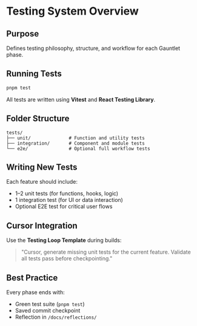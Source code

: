 # Testing System Overview

## Purpose
Defines testing philosophy, structure, and workflow for each Gauntlet phase.

## Running Tests
```bash
pnpm test
```
All tests are written using **Vitest** and **React Testing Library**.

## Folder Structure
```
tests/
├── unit/              # Function and utility tests
├── integration/       # Component and module tests
└── e2e/               # Optional full workflow tests
```

## Writing New Tests
Each feature should include:
- 1–2 unit tests (for functions, hooks, logic)
- 1 integration test (for UI or data interaction)
- Optional E2E test for critical user flows

## Cursor Integration
Use the **Testing Loop Template** during builds:

> "Cursor, generate missing unit tests for the current feature. Validate all tests pass before checkpointing."

## Best Practice
Every phase ends with:
- Green test suite (`pnpm test`)
- Saved commit checkpoint
- Reflection in `/docs/reflections/`
